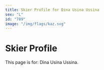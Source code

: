 ```yaml
---
title: Skier Profile for Dina Usina Ussina
sex: "L"
id: "789"
image: "/img/flags/kaz.svg" 
---
```


# Skier Profile

This page is for: Dina Usina Ussina.
    